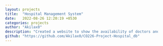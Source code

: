 ```yaml
---
layout: projects
title:  "Hospital Management System"
date:   2022-08-26 12:20:19 +0530
categories: projects 
author: "Akilax0"
description: "Created a website to show the availability of doctors and appointment reservation for the patients."
github: "https://github.com/Akilax0/CO226-Project-Hospital_db"
---
```


